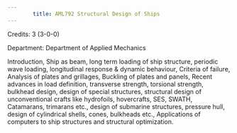 ```yaml
---
        title: AML792 Structural Design of Ships
---
```

Credits: 3 (3-0-0)

Department: Department of Applied Mechanics

Introduction, Ship as beam, long term loading of ship structure, periodic wave loading, longitudinal response & dynamic behaviour, Criteria of failure, Analysis of plates and grillages, Buckling of plates and panels, Recent advances in load definition, transverse strength, torsional strength, bulkhead design, design of special structures, structural design of unconventional crafts like hydrofoils, hovercrafts, SES, SWATH, Catamarans, trimarans etc., design of submarine structures, pressure hull, design of cylindrical shells, cones, bulkheads etc., Applications of computers to ship structures and structural optimization.